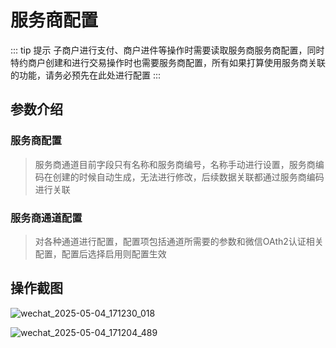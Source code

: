 # 服务商配置
::: tip 提示
子商户进行支付、商户进件等操作时需要读取服务商服务商配置，同时特约商户创建和进行交易操作时也需要服务商配置，所有如果打算使用服务商关联的功能，请务必预先在此处进行配置
:::

## 参数介绍
### 服务商配置
> 服务商通道目前字段只有名称和服务商编号，名称手动进行设置，服务商编码在创建的时候自动生成，无法进行修改，后续数据关联都通过服务商编码进行关联

### 服务商通道配置
> 对各种通道进行配置，配置项包括通道所需要的参数和微信OAth2认证相关配置，配置后选择启用则配置生效

## 操作截图

![wechat_2025-05-04_171230_018](https://cdn.jsdmirror.com/gh/xxm1995/picx-images-hosting@master/20250504/wechat_2025-05-04_171230_018.73u5p1tr29.webp)

![wechat_2025-05-04_171204_489](https://cdn.jsdmirror.com/gh/xxm1995/picx-images-hosting@master/20250504/wechat_2025-05-04_171204_489.1hsfb6sg8v.webp)

